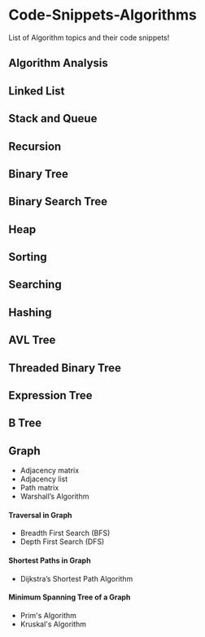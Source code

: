 # Code-Snippets-Algorithms
List of Algorithm topics and their code snippets!

## Algorithm Analysis

## Linked List

## Stack and Queue

## Recursion

## Binary Tree

## Binary Search Tree

## Heap

## Sorting

## Searching

## Hashing

## AVL Tree

## Threaded Binary Tree

## Expression Tree

## B Tree

## Graph
* Adjacency matrix
* Adjacency list
* Path matrix
* Warshall’s Algorithm
#### Traversal in Graph
* Breadth First Search (BFS) 
* Depth First Search (DFS)
#### Shortest Paths in Graph
* Dijkstra’s Shortest Path Algorithm
#### Minimum Spanning Tree of a Graph
* Prim's Algorithm  
* Kruskal's Algorithm 